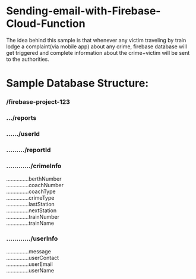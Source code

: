 # Sending-email-with-Firebase-Cloud-Function

The idea behind this sample is that whenever any victim traveling by train lodge a complaint(via mobile app) about any crime,   firebase database will get triggered and complete information about the crime+victim will be sent  to the authorities.  


# Sample Database Structure:    

### /firebase-project-123     
### .../reports        
### ....../userId        
### ........./reportId             
### ............/crimeInfo                
...............berthNumber               
...............coachNumber               
...............coachType               
...............crimeType                
...............lastStation               
...............nextStation               
...............trainNumber               
...............trainName            
### ............/userInfo               
...............message                
...............userContact               
...............userEmail              
...............userName
